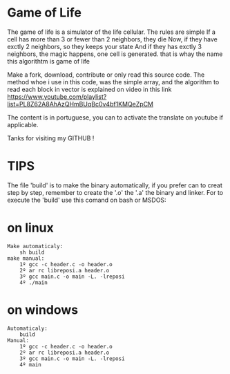 # Game of Life

The game of life is a simulator of the life cellular.
The rules are simple
If a cell has more than 3 or fewer than 2 neighbors, they die
Now, if they have exctly 2 neighbors, so they keeps your state
And if they has exctly 3 neighbors, the magic happens, one cell is
generated. that is whay the name this algorithtm is game of life

Make a fork, download, contribute or only read this source code.
The method whoe i use in this code, was the simple array, and the algorithm
to read each block in vector is explained on video in this link
https://www.youtube.com/playlist?list=PL8Z62A8AhAzQHmBUqBc0v4bf1KMQeZpCM

The content is in portuguese, you can to activate the translate on
youtube if applicable.

Tanks for visiting my GITHUB !


# TIPS
The file 'build' is to make the binary automatically, if you prefer can to creat step by step, remember to create the '.o' the '.a' the binary and linker. For to execute the 'build' use this comand on bash or MSDOS:

# on linux

	Make automaticaly:
	    sh build
	make manual:
	    1º gcc -c header.c -o header.o
	    2º ar rc libreposi.a header.o
	    3º gcc main.c -o main -L. -lreposi
	    4º ./main

# on windows

	Automaticaly:
	    build
	Manual:
	    1º gcc -c header.c -o header.o
	    2º ar rc libreposi.a header.o
	    3º gcc main.c -o main -L. -lreposi
	    4º main
